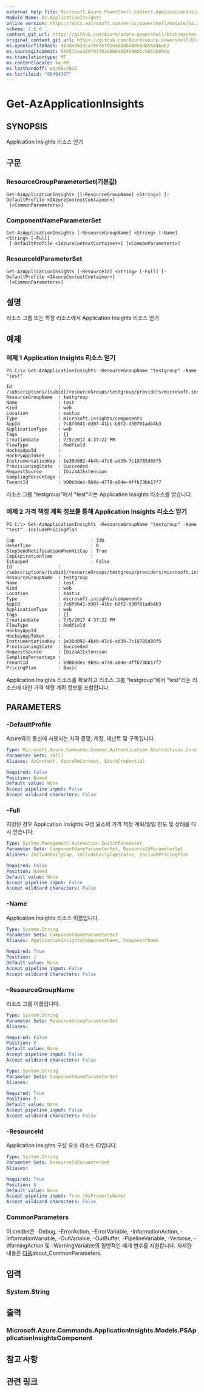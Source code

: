 ```yaml
---
external help file: Microsoft.Azure.PowerShell.Cmdlets.ApplicationInsights.dll-Help.xml
Module Name: Az.ApplicationInsights
online version: https://docs.microsoft.com/en-us/powershell/module/az.applicationinsights/get-azapplicationinsights
schema: 2.0.0
content_git_url: https://github.com/Azure/azure-powershell/blob/master/src/ApplicationInsights/ApplicationInsights/help/Get-AzApplicationInsights.md
original_content_git_url: https://github.com/Azure/azure-powershell/blob/master/src/ApplicationInsights/ApplicationInsights/help/Get-AzApplicationInsights.md
ms.openlocfilehash: 943089433ca7007ef81648846a48ebdd5684bab2
ms.sourcegitcommit: 68451baa389791703e666d95469602c5652609ee
ms.translationtype: MT
ms.contentlocale: ko-KR
ms.lasthandoff: 01/05/2021
ms.locfileid: "98494367"
---
```

# Get-AzApplicationInsights

## SYNOPSIS
Application Insights 리소스 얻기

## 구문

### ResourceGroupParameterSet(기본값)
```
Get-AzApplicationInsights [[-ResourceGroupName] <String>] [-DefaultProfile <IAzureContextContainer>]
 [<CommonParameters>]
```

### ComponentNameParameterSet
```
Get-AzApplicationInsights [-ResourceGroupName] <String> [-Name] <String> [-Full]
 [-DefaultProfile <IAzureContextContainer>] [<CommonParameters>]
```

### ResourceIdParameterSet
```
Get-AzApplicationInsights [-ResourceId] <String> [-Full] [-DefaultProfile <IAzureContextContainer>]
 [<CommonParameters>]
```

## 설명
리소스 그룹 또는 특정 리소스에서 Application Insights 리소스 얻기

## 예제

### 예제 1 Application Insights 리소스 얻기
```
PS C:\> Get-AzApplicationInsights -ResourceGroupName "testgroup" -Name "test"

Id                 : /subscriptions/{subid}/resourceGroups/testgroup/providers/microsoft.insights/components/test
ResourceGroupName  : testgroup
Name               : test
Kind               : web
Location           : eastus
Type               : microsoft.insights/components
AppId              : 7c8f0641-d307-41bc-b8f2-d30701adb4b3
ApplicationType    : web
Tags               : {}
CreationDate       : 7/5/2017 4:37:22 PM
FlowType           : Redfield
HockeyAppId        :
HockeyAppToken     :
InstrumentationKey : 1e30d092-4b4b-47c6-ad39-7c10785d80f5
ProvisioningState  : Succeeded
RequestSource      : IbizaAIExtension
SamplingPercentage :
TenantId           : b90b0dec-9b9a-4778-a84e-4ffb73bb17f7
```

리소스 그룹 "testgroup"에서 "test"라는 Application Insights 리소스를 얻습니다.

### 예제 2 가격 책정 계획 정보를 통해 Application Insights 리소스 얻기
```
PS C:\> Get-AzApplicationInsights -ResourceGroupName "testgroup" -Name "test" -IncludePricingPlan

Cap                            : 330
ResetTime                      : 0
StopSendNotificationWhenHitCap : True
CapExpirationTime              :
IsCapped                       : False
Id                 : /subscriptions/{subid}/resourceGroups/testgroup/providers/microsoft.insights/components/test
ResourceGroupName  : testgroup
Name               : test
Kind               : web
Location           : eastus
Type               : microsoft.insights/components
AppId              : 7c8f0641-d307-41bc-b8f2-d30701adb4b3
ApplicationType    : web
Tags               : {}
CreationDate       : 7/5/2017 4:37:22 PM
FlowType           : Redfield
HockeyAppId        :
HockeyAppToken     :
InstrumentationKey : 1e30d092-4b4b-47c6-ad39-7c10785d80f5
ProvisioningState  : Succeeded
RequestSource      : IbizaAIExtension
SamplingPercentage :
TenantId           : b90b0dec-9b9a-4778-a84e-4ffb73bb17f7
PricingPlan        : Basic
```

Application Insights 리소스를 확보하고 리소스 그룹 "testgroup"에서 "test"라는 리소스에 대한 가격 책정 계획 정보를 포함합니다.

## PARAMETERS

### -DefaultProfile
Azure와의 통신에 사용되는 자격 증명, 계정, 테넌트 및 구독입니다.

```yaml
Type: Microsoft.Azure.Commands.Common.Authentication.Abstractions.Core.IAzureContextContainer
Parameter Sets: (All)
Aliases: AzContext, AzureRmContext, AzureCredential

Required: False
Position: Named
Default value: None
Accept pipeline input: False
Accept wildcard characters: False
```

### -Full
지정된 경우 Application Insights 구성 요소의 가격 책정 계획/일일 한도 및 상태를 다시 얻습니다.

```yaml
Type: System.Management.Automation.SwitchParameter
Parameter Sets: ComponentNameParameterSet, ResourceIdParameterSet
Aliases: IncludeDailyCap, IncludeDailyCapStatus, IncludePricingPlan

Required: False
Position: Named
Default value: None
Accept pipeline input: False
Accept wildcard characters: False
```

### -Name
Application Insights 리소스 이름입니다.

```yaml
Type: System.String
Parameter Sets: ComponentNameParameterSet
Aliases: ApplicationInsightsComponentName, ComponentName

Required: True
Position: 1
Default value: None
Accept pipeline input: False
Accept wildcard characters: False
```

### -ResourceGroupName
리소스 그룹 이름입니다.

```yaml
Type: System.String
Parameter Sets: ResourceGroupParameterSet
Aliases:

Required: False
Position: 0
Default value: None
Accept pipeline input: False
Accept wildcard characters: False
```

```yaml
Type: System.String
Parameter Sets: ComponentNameParameterSet
Aliases:

Required: True
Position: 0
Default value: None
Accept pipeline input: False
Accept wildcard characters: False
```

### -ResourceId
Application Insights 구성 요소 리소스 ID입니다.

```yaml
Type: System.String
Parameter Sets: ResourceIdParameterSet
Aliases:

Required: True
Position: 0
Default value: None
Accept pipeline input: True (ByPropertyName)
Accept wildcard characters: False
```

### CommonParameters
이 cmdlet은 -Debug, -ErrorAction, -ErrorVariable, -InformationAction, -InformationVariable, -OutVariable, -OutBuffer, -PipelineVariable, -Verbose, -WarningAction 및 -WarningVariable의 일반적인 매개 변수를 지원합니다. 자세한 내용은 [다음](http://go.microsoft.com/fwlink/?LinkID=113216)about_CommonParameters.

## 입력

### System.String

## 출력

### Microsoft.Azure.Commands.ApplicationInsights.Models.PSApplicationInsightsComponent

## 참고 사항

## 관련 링크
